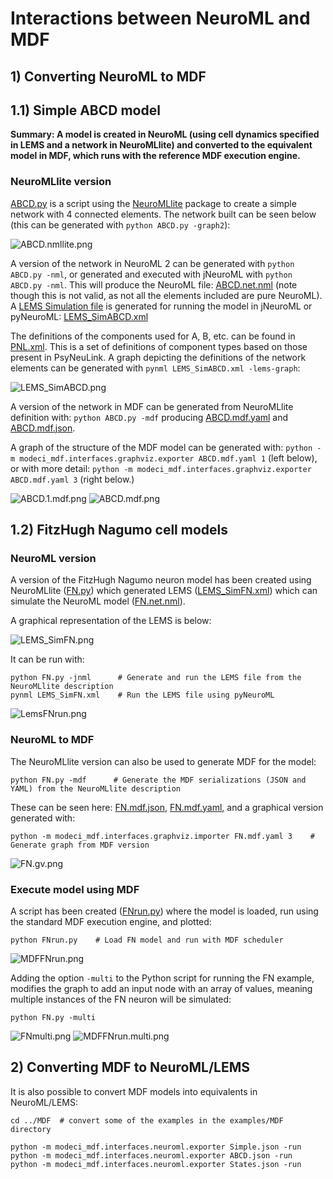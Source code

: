# Interactions between NeuroML and MDF

## 1) Converting NeuroML to MDF

## 1.1) Simple ABCD model

**Summary: A model is created in NeuroML (using cell dynamics specified in LEMS and a network in NeuroMLlite) and converted to the equivalent model in MDF, which runs with the reference MDF execution engine.**

### NeuroMLlite version

[ABCD.py](ABCD.py) is a script using the [NeuroMLlite](https://docs.neuroml.org/Userdocs/Software/NeuroMLlite.html) package to create a simple network with 4 connected elements. The network built can be seen below (this can be generated with `python ABCD.py -graph2`):

![ABCD.nmllite.png](ABCD.nmllite.png)

A version of the network in NeuroML 2 can be generated with `python ABCD.py -nml`, or generated and executed with jNeuroML with `python ABCD.py -nml`.
This will produce the NeuroML file: [ABCD.net.nml](ABCD.net.nml) (note though this is not valid, as not all the elements included are pure NeuroML). A [LEMS Simulation file](https://docs.neuroml.org/Userdocs/LEMSSimulation.html) is generated for running the model in jNeuroML or pyNeuroML: [LEMS_SimABCD.xml](LEMS_SimABCD.xml)

The definitions of the components used for A, B, etc. can be found in [PNL.xml](PNL.xml). This is a set of definitions of component types based on those present in PsyNeuLink. A graph depicting the definitions of the network elements can be generated with `pynml LEMS_SimABCD.xml -lems-graph`:


![LEMS_SimABCD.png](LEMS_SimABCD.png)


A version of the network in MDF can be generated from NeuroMLlite definition with: `python ABCD.py -mdf` producing [ABCD.mdf.yaml](ABCD.mdf.yaml) and [ABCD.mdf.json](ABCD.mdf.json).

A graph of the structure of the MDF model can be generated with: `python -m modeci_mdf.interfaces.graphviz.exporter ABCD.mdf.yaml 1` (left below), or with more detail: `python -m modeci_mdf.interfaces.graphviz.exporter ABCD.mdf.yaml 3` (right below.)

![ABCD.1.mdf.png](ABCD.1.mdf.png)
![ABCD.mdf.png](ABCD.mdf.png)



## 1.2) FitzHugh Nagumo cell models

### NeuroML version

A version of the FitzHugh Nagumo neuron model has been created using NeuroMLlite ([FN.py](FN.py)) which generated LEMS ([LEMS_SimFN.xml](LEMS_SimFN.xml)) which can simulate the NeuroML model ([FN.net.nml](FN.net.nml)).

A graphical representation of the LEMS is below:

![LEMS_SimFN.png](LEMS_SimFN.png)

It can be run with:
```
python FN.py -jnml      # Generate and run the LEMS file from the NeuroMLlite description
pynml LEMS_SimFN.xml    # Run the LEMS file using pyNeuroML
```

![LemsFNrun.png](LemsFNrun.png)


### NeuroML to MDF


The NeuroMLlite version can also be used to generate MDF for the model:

```
python FN.py -mdf      # Generate the MDF serializations (JSON and YAML) from the NeuroMLlite description
```

These can be seen here: [FN.mdf.json](FN.mdf.json), [FN.mdf.yaml](FN.mdf.yaml), and a graphical version generated with:

```
python -m modeci_mdf.interfaces.graphviz.importer FN.mdf.yaml 3    #  Generate graph from MDF version
```

![FN.gv.png](FN.gv.png)


### Execute model using MDF

A script has been created ([FNrun.py](FNrun.py)) where the model is loaded, run using the standard MDF execution engine, and plotted:

```
python FNrun.py    # Load FN model and run with MDF scheduler
```

![MDFFNrun.png](MDFFNrun.png)


Adding the option `-multi` to the Python script for running the FN example, modifies the graph to add an input node with an array of values, meaning multiple instances of the FN neuron will be simulated:

```
python FN.py -multi
```

![FNmulti.png](FNmulti.png)
![MDFFNrun.multi.png](MDFFNrun.multi.png)

## 2) Converting MDF to NeuroML/LEMS


It is also possible to convert MDF models into equivalents in NeuroML/LEMS:

```
cd ../MDF  # convert some of the examples in the examples/MDF directory

python -m modeci_mdf.interfaces.neuroml.exporter Simple.json -run
python -m modeci_mdf.interfaces.neuroml.exporter ABCD.json -run
python -m modeci_mdf.interfaces.neuroml.exporter States.json -run
```
